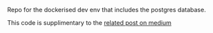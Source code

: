 Repo for the dockerised dev env that includes the postgres database.

This code is supplimentary to the [related post on medium](https://andywatt83.medium.com/database-development-in-docker-with-entity-framework-core-95772714626f)
